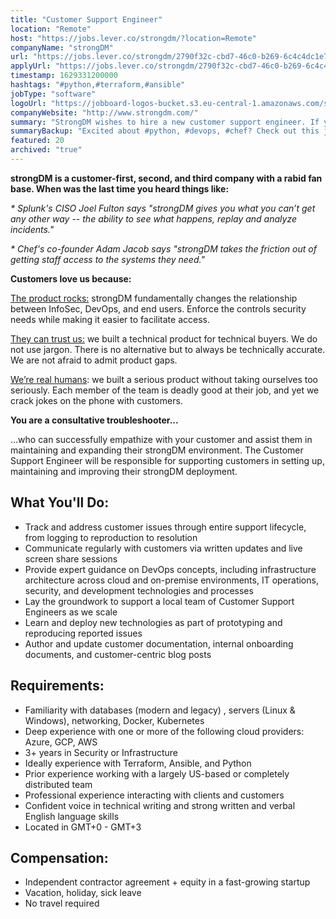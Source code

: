 ```yaml
---
title: "Customer Support Engineer"
location: "Remote"
host: "https://jobs.lever.co/strongdm/?location=Remote"
companyName: "strongDM"
url: "https://jobs.lever.co/strongdm/2790f32c-cbd7-46c0-b269-6c4c4dc1e75c"
applyUrl: "https://jobs.lever.co/strongdm/2790f32c-cbd7-46c0-b269-6c4c4dc1e75c/apply"
timestamp: 1629331200000
hashtags: "#python,#terraform,#ansible"
jobType: "software"
logoUrl: "https://jobboard-logos-bucket.s3.eu-central-1.amazonaws.com/strongdm"
companyWebsite: "http://www.strongdm.com/"
summary: "StrongDM wishes to hire a new customer support engineer. If you have 3+ years in Security or Infrastructure, consider applying."
summaryBackup: "Excited about #python, #devops, #chef? Check out this job post!"
featured: 20
archived: "true"
---
```


**strongDM is a customer-first, second, and third company with a rabid fan base. When was the last time you heard things like:**

_\* Splunk's CISO Joel Fulton says "strongDM gives you what you can’t get any other way -- the ability to see what happens, replay and analyze incidents."_

_\* Chef's co-founder Adam Jacob says "strongDM takes the friction out of getting staff access to the systems they need."_

**Customers love us because:**

[The product rocks:](https://youtu.be/KvdsrELgAY0) strongDM fundamentally changes the relationship between InfoSec, DevOps, and end users. Enforce the controls security needs while making it easier to facilitate access.  

[They can trust us:](https://www.strongdm.com/blog) we built a technical product for technical buyers. We do not use jargon. There is no alternative but to always be technically accurate. We are not afraid to admit product gaps.  

[We’re real humans](https://www.strongdm.com/about): we built a serious product without taking ourselves too seriously. Each member of the team is deadly good at their job, and yet we crack jokes on the phone with customers. 

**You are a consultative troubleshooter...**

...who can successfully empathize with your customer and assist them in maintaining and expanding their strongDM environment. The Customer Support Engineer will be responsible for supporting customers in setting up, maintaining and improving their strongDM deployment.

## What You'll Do:

*   Track and address customer issues through entire support lifecycle, from logging to reproduction to resolution
*   Communicate regularly with customers via written updates and live screen share sessions
*   Provide expert guidance on DevOps concepts, including infrastructure architecture across cloud and on-premise environments, IT operations, security, and development technologies and processes
*   Lay the groundwork to support a local team of Customer Support Engineers as we scale
*   Learn and deploy new technologies as part of prototyping and reproducing reported issues
*   Author and update customer documentation, internal onboarding documents, and customer-centric blog posts

## Requirements:

*   Familiarity with databases (modern and legacy) , servers (Linux & Windows), networking, Docker, Kubernetes
*   Deep experience with one or more of the following cloud providers: Azure, GCP, AWS
*   3+ years in Security or Infrastructure
*   Ideally experience with Terraform, Ansible, and Python
*   Prior experience working with a largely US-based or completely distributed team
*   Professional experience interacting with clients and customers
*   Confident voice in technical writing and strong written and verbal English language skills
*   Located in GMT+0 - GMT+3

## Compensation:

*   Independent contractor agreement + equity in a fast-growing startup
*   Vacation, holiday, sick leave
*   No travel required
